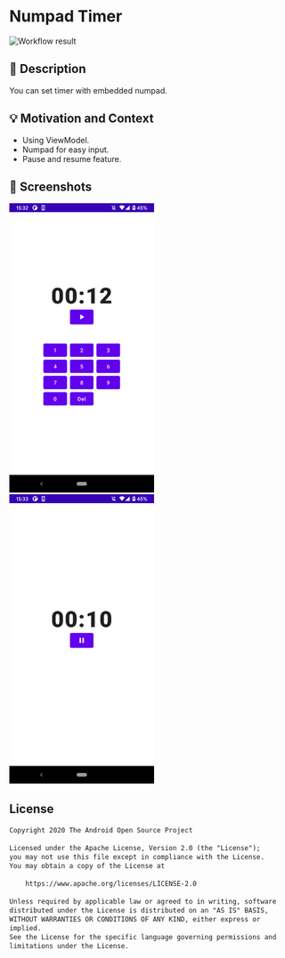 # Numpad Timer

<!--- Replace <OWNER> with your Github Username and <REPOSITORY> with the name of your repository. -->
<!--- You can find both of these in the url bar when you open your repository in github. -->
![Workflow result](https://github.com/yanzm/android-dev-challenge-compose2/workflows/Check/badge.svg)


## :scroll: Description
<!--- Describe your app in one or two sentences -->
You can set timer with embedded numpad.

## :bulb: Motivation and Context
<!--- Optionally point readers to interesting parts of your submission. -->
<!--- What are you especially proud of? -->
- Using ViewModel.
- Numpad for easy input.
- Pause and resume feature.


## :camera_flash: Screenshots
<!-- You can add more screenshots here if you like -->
<img src="/results/screenshot_1.png" width="260">&emsp;<img src="/results/screenshot_2.png" width="260">

## License
```
Copyright 2020 The Android Open Source Project

Licensed under the Apache License, Version 2.0 (the "License");
you may not use this file except in compliance with the License.
You may obtain a copy of the License at

    https://www.apache.org/licenses/LICENSE-2.0

Unless required by applicable law or agreed to in writing, software
distributed under the License is distributed on an "AS IS" BASIS,
WITHOUT WARRANTIES OR CONDITIONS OF ANY KIND, either express or implied.
See the License for the specific language governing permissions and
limitations under the License.
```